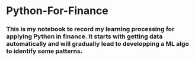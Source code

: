 # Python-For-Finance
### This is my notebook to record my learning processing for applying Python in finance. It starts with getting data automatically and will gradually lead to developping a ML algo to identify some patterns.
